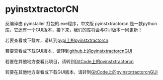 # pyinstxtractorCN
反编译由 pyinstaller 打包的.exe程序，中文版
pyinstxtractorcn 是一款python库，它还有一个GUI版本，接下来，我们的库将会与GUI版本一同更新！

若要查看或下载库，请转到[pypi上的pyinstxtractorcn](https://pypi.org/project/pyinstxtractorcn/)

若要查看或下载GUI版本，请转到[github上的pyinstxtractorcnGUI](https://github.com/jzm3/pyinstxtractorcnGUI/)

若要在其他地方查看此项目，请转到[GitCode上的pyinstxtractorcn](https://gitcode.com/2404_89333710/pyinstxtractorcn)

若要在其他地方查看或下载GUI版本，请转到[GitCode上的pyinstxtractorcnGUI](https://gitcode.com/2404_89333710/pyinstxtractorcnGUI)
